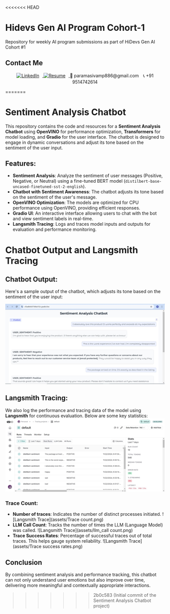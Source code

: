 <<<<<<< HEAD
# Hidevs Gen AI Program Cohort-1
Repository for weekly AI program submissions as part of HiDevs Gen AI Cohort #1

## Contact Me
<p align="center">
  <a href="https://www.linkedin.com/in/paramasivam-j-386628270/" target="_blank">
    <img src="https://img.shields.io/badge/LinkedIn-0077B5?style=flat&logo=linkedin&logoColor=white" alt="LinkedIn" style="vertical-align: middle; margin-right: 10px;">
  </a>
  <a href="https://drive.google.com/file/d/16FtpPhioLH8Jmx-qPDiiT4Jz7fgYA7nS/view?usp=sharing" target="_blank">
    <img src="https://img.shields.io/badge/Resume-FFD700?style=flat&logo=adobeacrobatreader&logoColor=white" alt="Resume" style="vertical-align: middle; margin-right: 10px;">
  </a>
  <span style="vertical-align: middle; margin-right: 10px;">📧 paramasivamp886@gmail.com</span>
  <span style="vertical-align: middle;">📞 +91 9514742614</span>
</p>




=======
# Sentiment Analysis Chatbot

This repository contains the code and resources for a **Sentiment Analysis Chatbot** using **OpenVINO** for performance optimization, **Transformers** for model loading, and **Gradio** for the user interface. The chatbot is designed to engage in dynamic conversations and adjust its tone based on the sentiment of the user input.

## Features:
- **Sentiment Analysis**: Analyze the sentiment of user messages (Positive, Negative, or Neutral) using a fine-tuned BERT model (`distilbert-base-uncased-finetuned-sst-2-english`).
- **Chatbot with Sentiment Awareness**: The chatbot adjusts its tone based on the sentiment of the user's message.
- **OpenVINO Optimization**: The models are optimized for CPU performance using OpenVINO, providing efficient responses.
- **Gradio UI**: An interactive interface allowing users to chat with the bot and view sentiment labels in real-time.
- **Langsmith Tracing**: Logs and traces model inputs and outputs for evaluation and performance monitoring.

# Chatbot Output and Langsmith Tracing

## Chatbot Output:
Here's a sample output of the chatbot, which adjusts its tone based on the sentiment of the user input:

![Chatbot Output](assets/chat.jpg)

## Langsmith Tracing:
We also log the performance and tracing data of the model using **Langsmith** for continuous evaluation. Below are some key statistics:
![Langsmith Trace](assets/langsmith.jpg)

### Trace Count:
- **Number of traces**: Indicates the number of distinct processes initiated.
![Langsmith Trace](assets/Trace count.png)
- **LLM Call Count**: Tracks the number of times the LLM (Language Model) was called.
![Langsmith Trace](assets/llm_call count.png)
- **Trace Success Rates**: Percentage of successful traces out of total traces. This helps gauge system reliability.
![Langsmith Trace](assets/Trace success rates.png)

## Conclusion

By combining sentiment analysis and performance tracking, this chatbot can not only understand user emotions but also improve over time, delivering more meaningful and contextually appropriate interactions.
>>>>>>> 2b0c583 (Initial commit of the Sentiment Analysis Chatbot project)

